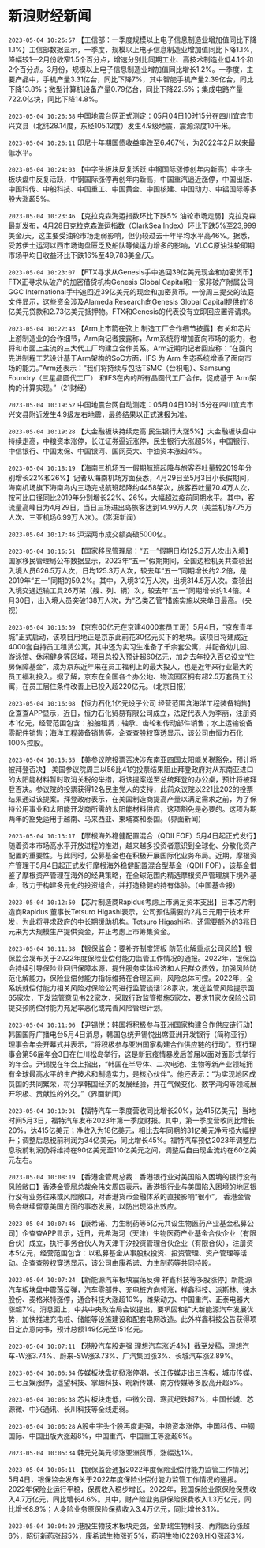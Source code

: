 # 新浪财经新闻
`2023-05-04 10:26:57` 【工信部：一季度规模以上电子信息制造业增加值同比下降1.1%】工信部数据显示，一季度，规模以上电子信息制造业增加值同比下降1.1%，降幅较1—2月份收窄1.5个百分点，增速分别比同期工业、高技术制造业低4.1个和2个百分点。3月份，规模以上电子信息制造业增加值同比增长1.2%。一季度，主要产品中，手机产量3.31亿台，同比下降7%，其中智能手机产量2.39亿台，同比下降13.8%；微型计算机设备产量0.79亿台，同比下降22.5%；集成电路产量722.0亿块，同比下降14.8%。

`2023-05-04 10:26:38` 中国地震台网正式测定：05月04日10时15分在四川宜宾市兴文县（北纬28.14度，东经105.12度）发生4.9级地震，震源深度10千米。

`2023-05-04 10:26:11` 印尼十年期国债收益率跌至6.467％，为2022年2月以来最低水平。

`2023-05-04 10:24:03` 【中字头板块反复活跃 中钢国际涨停创年内新高】中字头板块盘中反复活跃，中钢国际涨停再创年内新高，中国重汽逼近涨停，中国出版、中国科传、中船科技、中国重工、中国黄金、中国核建、中国动力、中铝国际等多股大涨超5%。

`2023-05-04 10:23:46` 【克拉克森海运指数环比下跌5% 油轮市场走弱】克拉克森最新发布，4月28日克拉克森海运指数（ClarkSea Index）环比下跌5%至23,999美金/天，这主要受油轮市场走弱影响，但仍较过去十年平均水平高46%。据悉，受苏伊士运河以西市场询盘匮乏及船队等候运力增多的影响，VLCC原油油轮即期市场平均日收益环比下跌16%至49,783美金/天。

`2023-05-04 10:23:07` 【FTX寻求从Genesis手中追回39亿美元现金和加密货币】FTX正寻求从破产的加密借贷机构Genesis Global Capital和一家非破产附属公司GGC International手中追回近39亿美元的现金和加密货币。一份周三提交的法庭文件显示，这些资金涉及Alameda Research向Genesis Global Capital提供的18亿美元贷款和2.73亿美元抵押物。FTX和Genesis的代表没有立即回应置评请求。

`2023-05-04 10:22:43` 【Arm上市箭在弦上 制造工厂合作细节披露】有关和芯片上游制造业的合作细节，Arm向记者披露称，Arm系统将增加面向市场的能力，也将和市面上主流的三大代工厂均建立合作关系。Arm近期向记者回应称：“在面向先进制程工艺设计基于Arm架构的SoC方面，IFS 为 Arm 生态系统增添了面向市场的能力。”Arm还表示：“我们将持续与包括TSMC（台积电）、Samsung Foundry（三星晶圆代工厂） 和IFS在内的所有晶圆代工厂合作，促成基于 Arm架构的计算实现。”（21财经）

`2023-05-04 10:19:52` 中国地震台网自动测定：05月04日10时15分在四川宜宾市兴文县附近发生4.9级左右地震，最终结果以正式速报为准。

`2023-05-04 10:19:28` 【大金融板块持续走高 民生银行大涨5%】大金融板块盘中持续走高，中粮资本涨停，长江证券逼近涨停，民生银行大涨超5%，中国银行、中信银行、中国太保、中国银河、国网英大、中油资本涨超4%。

`2023-05-04 10:18:19` 【海南三机场五一假期航班起降与旅客吞吐量较2019年分别增长22%和26%】记者从海南机场方面获悉，4月29日至5月3日小长假期间，海南机场旗下海南岛内三场完成航班起降约4458架次，旅客吞吐量70.4万人次，按可比口径同比2019年分别增长22%、26%，大幅超过疫前同期水平。其中，客流量高峰日为4月29日，当日三场进出岛旅客达到14.99万人次（美兰机场7.75万人次、三亚机场6.99万人次）。（澎湃新闻）

`2023-05-04 10:17:46` 沪深两市成交额突破5000亿。

`2023-05-04 10:16:51` 【国家移民管理局：“五一”假期日均125.3万人次出入境】国家移民管理局公布数据显示，2023年“五一”假期期间，全国边检机关共查验出入境人员626.5万人次，日均125.3万人次，较去年“五一”同期增长约2.2倍，是2019年“五一”同期的59.2%。其中，入境312万人次，出境314.5万人次。查验出入境交通运输工具26万架（艘、列、辆）次，较去年“五一”同期增长约1.4倍。4月30日，出入境人员突破138万人次，为“乙类乙管”措施实施以来单日最高。（央视）

`2023-05-04 10:16:39` 【京东60亿元在京建4000套员工房】5月4日，“京东青年城”正式启动，该项目用地正是京东此前花30亿元买下的地块。该项目将建成近4000套自持员工租赁公寓，其中还为实习生准备了千余套公寓，并配备幼儿园、游泳馆、休闲健身等区域，项目总投入预计超60亿元，加之去年投入百亿设立“住房保障基金”，成为京东近年来在员工福利上的最大投入，也是近年来行业最大的员工福利投入。据了解，京东在全国各个办公地、物流园区拥有超2.5万套员工公寓，在员工居住条件改善上已投入超220亿元。（北京日报）

`2023-05-04 10:16:08` 【恒力石化1亿元设子公司 经营范围含海洋工程装备销售】企查查APP显示，近日，恒力石化贸易有限公司成立，法定代表人为李丽，注册资本1亿元，经营范围包含：船舶租赁；轴承、齿轮和传动部件销售；水上运输设备零配件销售；海洋工程装备销售等。企查查股权穿透显示，该公司由恒力石化100%控股。

`2023-05-04 10:15:35` 【美参议院投票否决涉东南亚四国太阳能关税豁免，预计将被拜登否决】 美国参议院周三以56比41的投票结果阻止拜登政府对从东南亚进口的太阳能材料暂时取消关税的举措，将该提案送至总统拜登的办公桌，预计将被拜登否决。参议院的投票获得12名民主党人的支持，此前众议院以221比202的投票结果通过该提案。拜登政府表示，在美国制造商提高产量以满足需求之前，为了保持公用事业和太阳能开发商所需的太阳能材料供应，这项豁免是必要的。这项为期两年的豁免适用于越南、马来西亚、柬埔寨和泰国。（界面新闻）

`2023-05-04 10:13:17` 【摩根海外稳健配置混合（QDII FOF）5月4日起正式发行】随着资本市场高水平开放进程的推进，越来越多投资者意识到全球化、分散化资产配置的重要性。与此同时，公募基金也在积极开展国际化业务布局。近期，摩根资产管理于5月4日起正式发行摩根海外稳健配置混合型基金（QDII FOF），该基金借鉴了摩根资产管理在海外的经典策略，在全球范围内精选摩根资产管理旗下境外基金，致力于构建多元化的投资组合，并打造稳健的持有体验。（中国基金报）

`2023-05-04 10:12:50` 【芯片制造商Rapidus考虑上市满足资本支出】日本芯片制造商Rapidus 董事长Tetsuro Higashi表示，公司预估需要约2兆日元用于技术开发，为此将寻求政府的中长期援助机构。Tetsuro Higashi称，还需要额外的3兆日元来为大规模生产提供资金，并正考虑上市筹集资金。

`2023-05-04 10:11:38` 【银保监会：要补齐制度短板 防范化解重点公司风险】银保监会发布关于2022年度保险业偿付能力监管工作情况的通报。2022年，银保监会持续引导保险业回归保障本源，提升服务实体经济和人民群众质效，加强风险防范化解能力，保险业偿付能力指标维持在合理区间，风险总体可控。2022年，全系统就偿付能力相关风险对保险公司进行监管谈话128家次，发送监管风险提示函65家次，下发监管意见书22家次，采取行政监管措施5家次，要求11家次保险公司提交预防偿付能力充足率恶化或完善风险管理计划。

`2023-05-04 10:11:06` 【尹锡悦：韩国将积极参与亚洲国家构建合作供应链行动】韩国国际广播电台5月4日消息，韩国总统尹锡悦出席亚洲开发银行（简称亚行）理事会年会开幕式并表示，“将积极参与亚洲国家构建合作供应链的行动”。亚行理事会第56届年会3日在仁川松岛举行，这是新冠疫情暴发后首届以面对面形式举行的年会。尹锡悦在年会上指出，“韩国在半导体、二次电池、生物等新产业领域拥有全球最高水平的生产技术和制造实力，是核心伙伴”。他还表示：“为实现地区成员国的共同繁荣，将分享韩国经济的发展经验，并在气候变化、数字鸿沟等领域展开积极、贡献性的外交。”（界面新闻）

`2023-05-04 10:10:01` 【福特汽车一季度营收同比增长20%，达415亿美元】当地时间5月3日，福特汽车发布2023年第一季度财报。其中，第一季度营收同比增长20%，达415亿美元；净收入为18亿美元，相比去年同期的31亿美元净亏损大幅提升；调整后息税前利润为34亿美元，同比增长45%。福特汽车预估2023年调整后息税前利润仍将维持在90亿美元至110亿美元之间，调整后自由现金流约在60亿美元左右。

`2023-05-04 10:08:19` 【香港金管局总裁：香港银行业对美国陷入困境的银行没有风险敞口】香港金管局总裁余伟文周四表示，香港银行业与美国陷入困境的地区银行没有业务往来或风险敞口，对香港货币金融体系的直接影响“很小”。 香港金管局会继续留意美国方面的事态发展，以防出现溢出效应。

`2023-05-04 10:07:46` 【康希诺、力生制药等5亿元共设生物医药产业基金私募公司】企查查APP显示，近日，元希海河（天津）生物医药产业基金合伙企业（有限合伙）成立，执行事务合伙人为天津千汐投资管理合伙企业（有限合伙），注册资本5亿元，经营范围包含：以私募基金从事股权投资、投资管理、资产管理等活动。企查查股权穿透显示，该公司由康希诺、力生制药等共同持股。

`2023-05-04 10:07:24` 【新能源汽车板块震荡反弹 祥鑫科技等多股涨停】新能源汽车板块盘中震荡反弹，汽车零部件、充电桩方向领涨，祥鑫科技、派斯林、徕木股份、麦格米特涨停，通合科技大涨超10%，潍柴动力、中国重汽、正泰电器大涨超7%。消息面上，中共中央政治局会议提出，要巩固和扩大新能源汽车发展优势，加快推进充电桩、储能等设施建设和配套电网改造。此外祥鑫科技公告获得项目定点意向书，预计总额149亿元至151亿元。

`2023-05-04 10:07:11` 【港股汽车股走强 理想汽车涨近4%】截至发稿，理想汽车-W涨3.74%、蔚来-SW涨3.73%、广汽集团涨3%、长城汽车涨2.89%。

`2023-05-04 10:06:54` 传媒板块盘初掀涨停潮，长江传媒走出三连板，城市传媒、三七互娱涨停，遥望科技、掌趣科技、皖新传媒、南方传媒等多股高开超5%。

`2023-05-04 10:06:38` 芯片板块走低，中微公司、寒武纪跌超7%，中国长城、芯源微、中兴通讯、长川科技等全线走弱。

`2023-05-04 10:06:28` A股中字头个股再度走强，中粮资本涨停，中国科传、中钢国际、中国出版大涨超8%，中国重汽、中国重工等涨超6%。

`2023-05-04 10:05:34` 韩元兑美元领涨亚洲货币，涨幅达1%。

`2023-05-04 10:05:11` 【银保监会通报2022年度保险业偿付能力监管工作情况】5月4日，银保监会发布关于2022年度保险业偿付能力监管工作情况的通报。2022年保险业运行平稳，保费收入稳步增长。2022年，我国保险业原保险保费收入4.7万亿元，同比增长4.6%。其中，财产险业务原保险保费收入1.3万亿元，同比增长8.9%；人身险业务原保险保费收入3.4万亿元，同比增长3.1%。

`2023-05-04 10:04:29` 港股生物技术板块走强，金斯瑞生物科技、再鼎医药涨超6%，昭衍新药涨超5%，康希诺生物涨近5%，药明生物(02269.HK)涨超3%。


